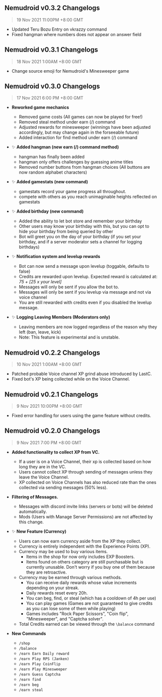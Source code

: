 ## Nemudroid v0.3.2 Changelogs
> 19 Nov 2021 11:00PM +8:00 GMT

- Updated Teru Bozu Entry on vkrazzy command
- Fixed hangman where numbers does not appear on answer field

## Nemudroid v0.3.1 Changelogs
> 18 Nov 2021 1:00AM +8:00 GMT

- Change source emoji for Nemudroid's Minesweeper game

## Nemudroid v0.3.0 Changelogs
> 17 Nov 2021 6:00 PM +8:00 GMT

- **Reworked game mechanics**
  - Removed game costs (All games can now be played for free!)
  - Removed steal method under earn (/) command
  - Adjusted rewards for minesweeper (winnings have been adjusted accordingly, but may change again in the forseeable future)
  - Added interaction for find method under earn (/) command

- ✨ **Added hangman (new earn (/) command method)**
  - hangman has finally been added
  - hangman only offers challenges by guessing anime titles
  - Removed number buttons from hangman choices (All buttons are now random alphabet characters)

- ✨ **Added gamestats (new command)**
  - gamestats record your game progress all throughout.
  - compete with others as you reach unimaginable heights reflected on gamestats

- ✨ **Added birthday (new command)**
  - Added the ability to let bot store and remember your birthday
  - Other users may know your birthday with this, but you can opt to hide your birthday from being queried by other
  - Bot will greet you on the day of your birthday (if you set your birthday, and if a server moderator sets a channel for logging birthdays)

- ✨ **Notification system and levelup rewards**
  - Bot can now send a message upon levelup (toggable, defaults to false)
  - Credits are rewarded upon levelup. Expected reward is calculated at:
  *75 + [25 x your level]*
  - Messages will only be sent if you allow the bot to.
  - Messages will only be sent if you levelup via message and not via voice channel
  - You are still rewarded with credits even if you disabled the levelup message.

- ✨ **Logging Leaving Members (Moderators only)**
  - Leaving members are now logged regardless of the reason why they left (ban, leave, kick)
  - Note: This feature is experimental and is unstable.


## Nemudroid v0.2.2 Changelogs
> 10 Nov 2021 1:00AM +8:00 GMT

- Patched probable Voice channel XP grind abuse introduced by LastC.
- Fixed bot's XP being collected while on the Voice Channel.


## Nemudroid v0.2.1 Changelogs
> 9 Nov 2021 10:00PM +8:00 GMT

- Fixed error handling for users using the game feature without credits.


## Nemudroid v0.2.0 Changelogs
> 9 Nov 2021 7:00 PM +8:00 GMT

- **Added functionality to collect XP from VC.**
  - If a user is on a Voice Channel, their xp is collected based on how long they are in the VC.
  - Users cannot collect XP through sending of messages unless they leave the Voice Channel.
  - XP collected on Voice Channels has also reduced rate than the ones collected via sending messages (50% less).

- **Filtering of Messages.**
  - Messages with discord invite links (servers or bots) will be deleted automatically.
  - Mods (Users with Manage Server Permissions) are not affected by this change.

- ✨ **New Feature (Currency)**
  - Users can now earn currency aside from the XP they collect.
  - Currency is entirely independent with the Experience Points (XP).
  - Currency may be used to buy various items.
    - Items in the shop for now only includes EXP Boosters.
    - Items found on others category are still purchasable but is currently unusable. Don't worry if you buy one of them because they are retroactive.
  - Currency may be earned through various methods.
    - You can receive daily rewards whose value increments depending on your streak.
    - Daily rewards reset every 20h.
    - You can beg, find, or steal (which has a cooldown of 4h per use)
    - You can play games (Games are not guaranteed to give credits as you can lose some of them while playing)
    - Games includes "Rock Paper Scissors", "Coin flip", "Minesweeper", and "Captcha solver".
  - Total Credits earned can be viewed through the `\balance` command

- **New Commands**
  - `/shop`
  - `/balance`
  - `/earn Earn Daily reward`
  - `/earn Play RPS (Janken)`
  - `/earn Play CoinFlip`
  - `/earn Play Minesweeper`
  - `/earn Guess Captcha`
  - `/earn find`
  - `/earn beg`
  - `/earn steal`
